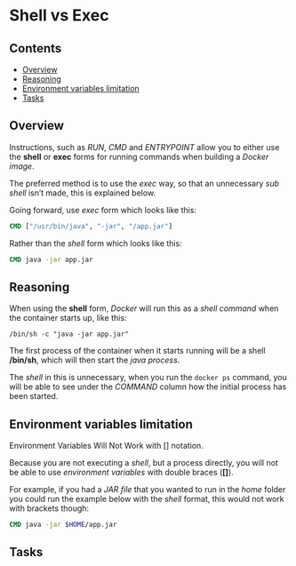 # Shell vs Exec

<!--TOC_START-->
## Contents
- [Overview](#overview)
- [Reasoning](#reasoning)
- [Environment variables limitation](#environment-variables-limitation)
- [Tasks](#tasks)

<!--TOC_END-->
## Overview

Instructions, such as *RUN*, *CMD* and *ENTRYPOINT* allow you to either use the **shell** or **exec** forms for running commands when building a *Docker image*. 

The preferred method is to use the *exec* way, so that an unnecessary *sub shell* isn’t made, this is explained below.

Going forward, use *exec* form which looks like this:

```dockerfile
CMD ["/usr/bin/java", "-jar", "/app.jar"]
```

Rather than the *shell* form which looks like this:

```dockerfile
CMD java -jar app.jar
```

## Reasoning

When using the **shell** form, *Docker* will run this as a *shell command* when the container starts up, like this:

`/bin/sh -c "java -jar app.jar"`

The first process of the container when it starts running will be a shell **/bin/sh**, which will then start the *java process*. 

The *shell* in this is unnecessary, when you run the `docker ps` command, you will be able to see under the *COMMAND* column how the initial process has been started.

## Environment variables limitation

Environment Variables Will Not Work with [] notation.

Because you are not executing a *shell*, but a process directly, you will not be able to use *environment variables* with double braces (**[]**). 

For example, if you had a *JAR file* that you wanted to run in the *home* folder you could run the example below with the *shell* format, this would not work with brackets though:

```dockerfile
CMD java -jar $HOME/app.jar
```

## Tasks
